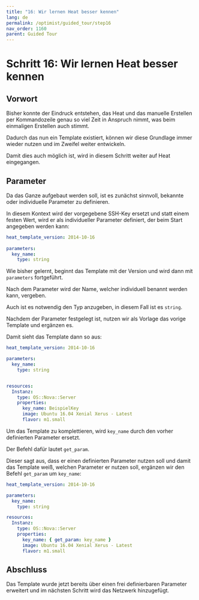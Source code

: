 ```yaml
---
title: "16: Wir lernen Heat besser kennen"
lang: de
permalink: /optimist/guided_tour/step16
nav_order: 1160
parent: Guided Tour
---
```


Schritt 16: Wir lernen Heat besser kennen
=========================================

Vorwort
-------

Bisher konnte der Eindruck entstehen, das Heat und das manuelle
Erstellen per Kommandozeile genau so viel Zeit in Anspruch nimmt, was
beim einmaligen Erstellen auch stimmt.

Dadurch das nun ein Template existiert, können wir diese Grundlage immer
wieder nutzen und im Zweifel weiter entwickeln.

Damit dies auch möglich ist, wird in diesem Schritt weiter auf Heat
eingegangen.

Parameter
---------

Da das Ganze aufgebaut werden soll, ist es zunächst sinnvoll, bekannte
oder individuelle Parameter zu definieren. 

In diesem Kontext wird der vorgegebene SSH-Key ersetzt und statt einem
festen Wert, wird er als individueller Parameter definiert, der beim
Start angegeben werden kann:

```yaml
heat_template_version: 2014-10-16
 
parameters:
  key_name:
    type: string
```

Wie bisher gelernt, beginnt das Template mit der Version und wird dann
mit `parameters` fortgeführt.

Nach dem Parameter wird der Name, welcher individuell benannt werden
kann, vergeben.

Auch ist es notwendig den Typ anzugeben, in diesem Fall ist es `string`.

Nachdem der Parameter festgelegt ist, nutzen wir als Vorlage das vorige
Template und ergänzen es. 

Damit sieht das Template dann so aus: 

```yaml
heat_template_version: 2014-10-16

parameters:
  key_name:
    type: string


resources:
  Instanz:
    type: OS::Nova::Server
    properties:
      key_name: BeispielKey
      image: Ubuntu 16.04 Xenial Xerus - Latest
      flavor: m1.small
```

Um das Template zu komplettieren, wird `key_name` durch den vorher
definierten Parameter ersetzt.

Der Befehl dafür lautet `get_param`.

Dieser sagt aus, dass er einen definierten Parameter nutzen soll und
damit das Template weiß, welchen Parameter er nutzen soll, ergänzen wir
den Befehl `get_param` um `key_name`:

```yaml
heat_template_version: 2014-10-16

parameters:
  key_name:
    type: string

resources:
  Instanz:
    type: OS::Nova::Server
    properties:
      key_name: { get_param: key_name }
      image: Ubuntu 16.04 Xenial Xerus - Latest
      flavor: m1.small
```

Abschluss
---------

Das Template wurde jetzt bereits über einen frei definierbaren Parameter
erweitert und im nächsten Schritt wird das Netzwerk hinzugefügt.
